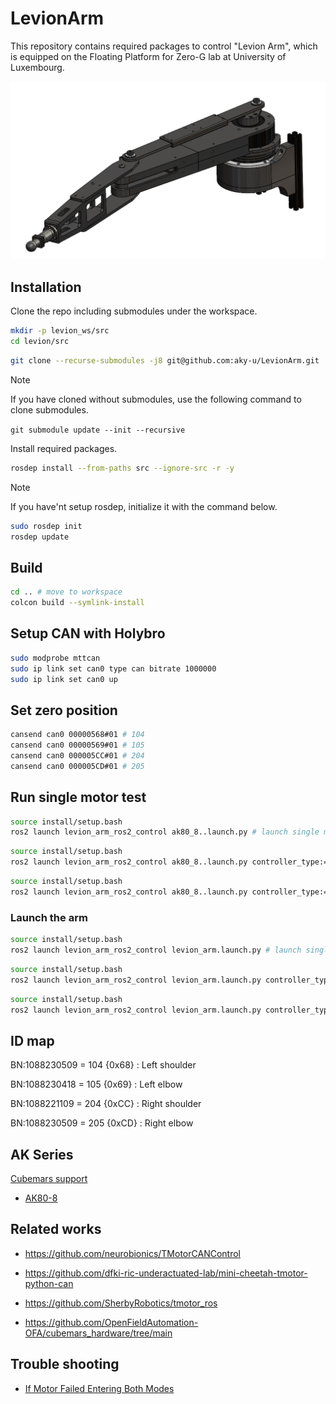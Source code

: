 # LevionArm

This repository contains required packages to control "Levion Arm", which is equipped on the Floating Platform for Zero-G lab at University of Luxembourg.

![arm_image](docs/image/levion.png)

## Installation

Clone the repo including submodules under the workspace.

```bash
mkdir -p levion_ws/src
cd levion/src
```

```bash
git clone --recurse-submodules -j8 git@github.com:aky-u/LevionArm.git
```

> [!NOTE]
> If you have cloned without submodules, use the following command to clone submodules.
>
> `git submodule update --init --recursive`

Install required packages.

```bash
rosdep install --from-paths src --ignore-src -r -y
```

> [!NOTE]
> If you have'nt setup rosdep, initialize it with the command below.
>
> ```bash
> sudo rosdep init
> rosdep update
> ```

## Build

```bash
cd .. # move to workspace
colcon build --symlink-install
```

## Setup CAN with Holybro

```bash
sudo modprobe mttcan
sudo ip link set can0 type can bitrate 1000000
sudo ip link set can0 up
```

## Set zero position

```bash
cansend can0 00000568#01 # 104
cansend can0 00000569#01 # 105
cansend can0 000005CC#01 # 204
cansend can0 000005CD#01 # 205
```

## Run single motor test

```bash
source install/setup.bash
ros2 launch levion_arm_ros2_control ak80_8..launch.py # launch single motor controller with default type = position
```

```bash
source install/setup.bash
ros2 launch levion_arm_ros2_control ak80_8..launch.py controller_type:=forward_velocity_controller # launch velocity controller
```

```bash
source install/setup.bash
ros2 launch levion_arm_ros2_control ak80_8..launch.py controller_type:=forward_effort_controller # launch effort controller
```

### Launch the arm

```bash
source install/setup.bash
ros2 launch levion_arm_ros2_control levion_arm.launch.py # launch single motor controller with default type = position
```

```bash
source install/setup.bash
ros2 launch levion_arm_ros2_control levion_arm.launch.py controller_type:=forward_velocity_controller # launch velocity controller
```

```bash
source install/setup.bash
ros2 launch levion_arm_ros2_control levion_arm.launch.py controller_type:=forward_effort_controller # launch effort controller
```

## ID map

BN:1088230509 = 104 {0x68} : Left shoulder

BN:1088230418 = 105 {0x69} : Left elbow

BN:1088221109 = 204 {0xCC} : Right shoulder

BN:1088230509 = 205 {0xCD} : Right elbow

## AK Series

[Cubemars support](https://www.cubemars.com/article.php?id=261)

- [AK80-8](https://www.cubemars.com/goods-1151-AK80-8.html)

## Related works

- <https://github.com/neurobionics/TMotorCANControl>

- <https://github.com/dfki-ric-underactuated-lab/mini-cheetah-tmotor-python-can>

- <https://github.com/SherbyRobotics/tmotor_ros>

- <https://github.com/OpenFieldAutomation-OFA/cubemars_hardware/tree/main>

## Trouble shooting

- [If Motor Failed Entering Both Modes](https://www.cubemars.com/article-330-If+Motor+Failed+Entering+Both+Modes.html)

<!-- > [!WARNING]
> -->
